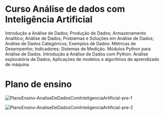 # Curso Análise de dados com Inteligência Artificial

Introdução a Análise de Dados; Produção de Dados; Armazenamento Analítico; Análise de Dados;
Problemas e Soluções em Análise de Dados; Análise de Dados Categóricos; Exemplos de Dados:
Métricas de Desempenho; Indicadores; Sistemas de Medição. Módulos Python para Análise de Dados.
Introdução à Análise de Dados com Python. Análise exploratória de Dados; Aplicações de modelos e
algoritmos de aprendizado de máquina

# Plano de ensino

![PlanoEnsino-AnaliseDeDadosComInteligenciaArtificial-pre-1](https://user-images.githubusercontent.com/123272343/230292698-19a116c0-89a5-404a-ba4b-4209c92cb9c5.png)

![PlanoEnsino-AnaliseDeDadosComInteligenciaArtificial-pre-2](https://user-images.githubusercontent.com/123272343/230292711-c68eddf3-9643-4d87-8d19-87dacf7fba85.png)
